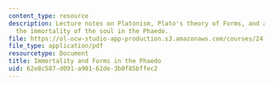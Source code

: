 ```yaml
---
content_type: resource
description: Lecture notes on Platonism, Plato's theory of Forms, and arguments for
  the immortality of the soul in the Phaedo.
file: https://ol-ocw-studio-app-production.s3.amazonaws.com/courses/24-01-classics-of-western-philosophy-spring-2016/62e8c587d091a90162de3b0f85bffec2_MIT24_01S16_SES6.pdf
file_type: application/pdf
resourcetype: Document
title: Immortality and Forms in the Phaedo
uid: 62e8c587-d091-a901-62de-3b0f85bffec2
---
```

